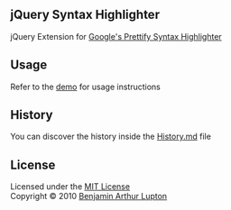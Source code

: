 ## jQuery Syntax Highlighter

jQuery Extension for [Google's Prettify Syntax Highlighter](http://code.google.com/p/google-code-prettify/)


## Usage

Refer to the [demo](http://balupton.github.com/jquery-syntaxhighlighter/demo/) for usage instructions


## History

You can discover the history inside the [History.md](https://github.com/balupton/jquery-syntaxhighlighter/blob/master/History.md#files) file


## License

Licensed under the [MIT License](http://creativecommons.org/licenses/MIT/)
<br/>Copyright &copy; 2010 [Benjamin Arthur Lupton](http://balupton.com)
